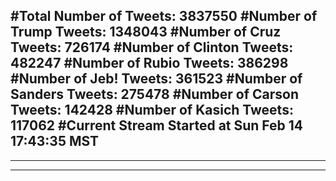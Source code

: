 #Total Number of Tweets: 3837550 
#Number of Trump Tweets: 1348043
#Number of Cruz Tweets: 726174
#Number of Clinton Tweets: 482247
#Number of Rubio Tweets: 386298
#Number of Jeb! Tweets: 361523
#Number of Sanders Tweets: 275478
#Number of Carson Tweets: 142428
#Number of Kasich Tweets: 117062
#Current Stream Started at Sun Feb 14 17:43:35 MST
---
---
---

